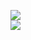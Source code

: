 [![](https://img.shields.io/badge/Made%20With-Github%20Spray-lightgrey.svg?style=for-the-badge&logo=github)](https://github.com/Annihil/github-spray#6981)  
[![](https://i.imgur.com/2DrTn0Z.gif)](https://github.com/Annihil/github-spray)